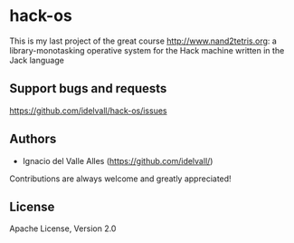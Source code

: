 # hack-os

This is my last project of the great course http://www.nand2tetris.org: a library-monotasking operative system for the Hack machine written in the Jack language

## Support bugs and requests
https://github.com/idelvall/hack-os/issues

## Authors

- Ignacio del Valle Alles (<https://github.com/idelvall/>)

Contributions are always welcome and greatly appreciated!

## License
Apache License, Version 2.0
